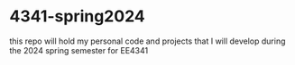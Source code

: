 # 4341-spring2024
this repo will hold my personal code and projects that I will develop during the 2024 spring semester for  EE4341
